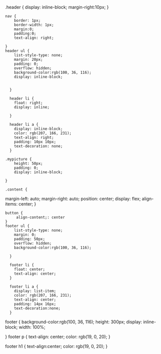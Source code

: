 .header
    { display: inline-block; margin-right:10px; }

    nav {
        border: 1px;
        border-width: 1px;
        margin:0;
        padding:0;
        text-align: right;
        
    }
    header ul {
        list-style-type: none;
        margin: 20px;
        padding: 0;
        overflow: hidden;
        background-color:rgb(100, 36, 116);
        display: inline-block;
        

      }
      
      header li {
        float: right;
        display: inline;

      }
      
      header li a {
        display: inline-block;
        color: rgb(207, 166, 231);
        text-align: right;
        padding: 10px 10px;
        text-decoration: none;
      }

    .mypicture {
        height: 50px;
        padding: 0;
        display: inline-block;
    
    }

    .content {
    
  margin-left: auto;
  margin-right: auto;
  position: center;
  display: flex;
align-items: center;
    }

    button {
         align-content;: center
    }
    footer ul {
        list-style-type: none;
        margin: 0;
        padding: 50px;
        overflow: hidden;
        background-color:rgb(100, 36, 116);
    
      }
      
      footer li {
        float: center;
        text-align: center;
      }
      
      footer li a {
        display: list-item;
        color: rgb(207, 166, 231);
        text-align: center;
        padding: 14px 16px;
        text-decoration:none;
      }
footer { 
    background-color:rgb(100, 36, 116);
    height: 300px;
    display: inline-block;
    width: 100%;
    
}
footer p { 
    text-align: center;
    color: rgb(19, 0, 20);
}

footer h1 { 
    text-align:center;
    color: rgb(19, 0, 20);
}
